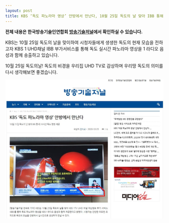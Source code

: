 ```yaml
---
layout: post
title: KBS ‘독도 파노라마 영상’ 안방에서 만난다, 10월 25일 독도의 날 맞아 IBB 통해 24시간 독도 현황 제공
---
```


**전체 내용은 한국방송기술인연합회 [방송기술저널](http://journal.kobeta.com/kbs-%eb%8f%85%eb%8f%84-%ed%8c%8c%eb%85%b8%eb%9d%bc%eb%a7%88-%ec%98%81%ec%83%81-%ec%95%88%eb%b0%a9%ec%97%90%ec%84%9c-%eb%a7%8c%eb%82%9c%eb%8b%a4/)에서 확인하실 수 있습니다.**

KBS는 10월 25일 독도의 날을 맞이하여 시청자들에게 생생한 독도의 현재 모습을 전하고자 KBS 1 UHD채널 IBB 부가서비스를 통해 독도 실시간 파노라마 영상을 1 라디오 음성과 함께 송출하고 있습니다. 

10월 25일 독도의날! 
독도의 비경을 우리집 UHD TV로 감상하며 우리땅 독도의 의미를 다시 생각해보면 좋겠습니다.

![그림](/images/IBB_DOKDO.jpg)
